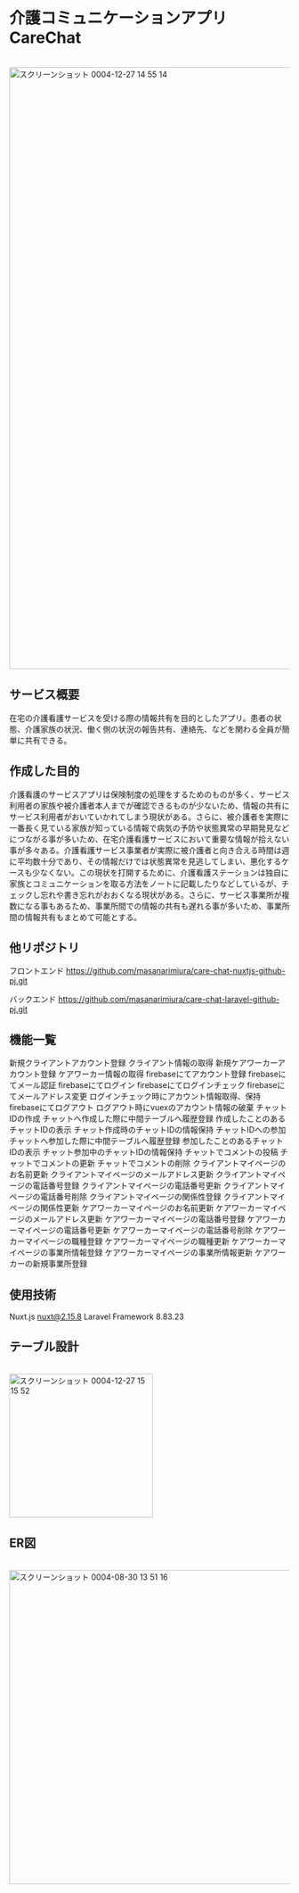 # 介護コミュニケーションアプリ CareChat
</br>
<img width="1079" alt="スクリーンショット 0004-12-27 14 55 14" src="https://user-images.githubusercontent.com/104340462/209618522-d106eeaf-6b13-4cef-8417-c138a179c5de.png">

## サービス概要
在宅の介護看護サービスを受ける際の情報共有を目的としたアプリ。患者の状態、介護家族の状況、働く側の状況の報告共有、連絡先、などを関わる全員が簡単に共有できる。

## 作成した目的
介護看護のサービスアプリは保険制度の処理をするためのものが多く、サービス利用者の家族や被介護者本人までが確認できるものが少ないため、情報の共有にサービス利用者がおいていかれてしまう現状がある。さらに、被介護者を実際に一番長く見ている家族が知っている情報で病気の予防や状態異常の早期発見などにつながる事が多いため、在宅介護看護サービスにおいて重要な情報が拾えない事が多々ある。介護看護サービス事業者が実際に被介護者と向き合える時間は週に平均数十分であり、その情報だけでは状態異常を見逃してしまい、悪化するケースも少なくない。この現状を打開するために、介護看護ステーションは独自に家族とコミュニケーションを取る方法をノートに記載したりなどしているが、チェックし忘れや書き忘れがおおくなる現状がある。さらに、サービス事業所が複数になる事もあるため、事業所間での情報の共有も遅れる事が多いため、事業所間の情報共有もまとめて可能とする。

## 他リポジトリ
フロントエンド
https://github.com/masanarimiura/care-chat-nuxtjs-github-pj.git

バックエンド
https://github.com/masanarimiura/care-chat-laravel-github-pj.git


## 機能一覧
新規クライアントアカウント登録
クライアント情報の取得
新規ケアワーカーアカウント登録
ケアワーカー情報の取得
firebaseにてアカウント登録
firebaseにてメール認証
firebaseにてログイン
firebaseにてログインチェック
firebaseにてメールアドレス変更
ログインチェック時にアカウント情報取得、保持
firebaseにてログアウト
ログアウト時にvuexのアカウント情報の破棄
チャットIDの作成
チャットへ作成した際に中間テーブルへ履歴登録
作成したことのあるチャットIDの表示
チャット作成時のチャットIDの情報保持
チャットIDへの参加
チャットへ参加した際に中間テーブルへ履歴登録
参加したことのあるチャットIDの表示
チャット参加中のチャットIDの情報保持
チャットでコメントの投稿
チャットでコメントの更新
チャットでコメントの削除
クライアントマイページのお名前更新
クライアントマイページのメールアドレス更新
クライアントマイページの電話番号登録
クライアントマイページの電話番号更新
クライアントマイページの電話番号削除
クライアントマイページの関係性登録
クライアントマイページの関係性更新
ケアワーカーマイページのお名前更新
ケアワーカーマイページのメールアドレス更新
ケアワーカーマイページの電話番号登録
ケアワーカーマイページの電話番号更新
ケアワーカーマイページの電話番号削除
ケアワーカーマイページの職種登録
ケアワーカーマイページの職種更新
ケアワーカーマイページの事業所情報登録
ケアワーカーマイページの事業所情報更新
ケアワーカーの新規事業所登録


## 使用技術
Nuxt.js nuxt@2.15.8
Laravel Framework 8.83.23

## テーブル設計
</br>
<img width="258" alt="スクリーンショット 0004-12-27 15 15 52" src="https://user-images.githubusercontent.com/104340462/209620467-f98a7cf6-235d-43ba-9fc9-3655aafb8bad.png">

## ER図
</br>
<img width="563" alt="スクリーンショット 0004-08-30 13 51 16" src="https://user-images.githubusercontent.com/104340462/187351884-f4ecc13f-25da-482c-a432-95622922529e.png">
